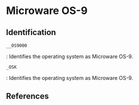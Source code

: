 # Microware OS-9

## Identification

`__OS9000`

:   Identifies the operating system as Microware OS-9.

`_OSK`

:   Identifies the operating system as Microware OS-9.

## References

